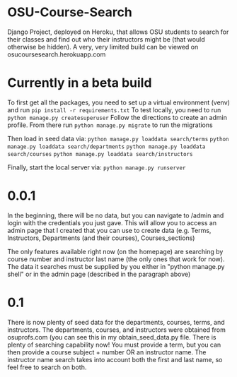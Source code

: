 # OSU-Course-Search
Django Project, deployed on Heroku, that allows OSU students to search for their classes and find out who their instructors might be (that would otherwise be hidden). A very, very limited build can be viewed on osucoursesearch.herokuapp.com

# Currently in a beta build
To first get all the packages, you need to set up a virtual environment (venv) and run ```pip install -r requirements.txt```
To test locally, you need to run
```python manage.py createsuperuser```
Follow the directions to create an admin profile. From there run
```python manage.py migrate``` to run the migrations

Then load in seed data via:
```python manage.py loaddata search/terms```
```python manage.py loaddata search/departments```
```python manage.py loaddata search/courses```
```python manage.py loaddata search/instructors```

Finally, start the local server via:
```python manage.py runserver```

# 0.0.1
In the beginning, there will be no data, but you can navigate to /admin and login with the credentials you just gave. This will allow you to access an admin page that I created that you can use to create data (e.g. Terms, Instructors, Departments (and their courses), Courses_sections)

The only features available right now (on the homepage) are searching by course number and instructor last name (the only ones that work for now). The data it searches must be supplied by you either in "python manage.py shell" or in the admin page (described in the paragraph above)

# 0.1
There is now plenty of seed data for the departments, courses, terms, and instructors. The departments, courses, and instructors were obtained from osuprofs.com (you can see this in my obtain_seed_data.py file. There is plenty of searching capability now! You must provide a term, but you can then provide a course subject + number OR an instructor name. The instructor name search takes into account both the first and last name, so feel free to search on both.
